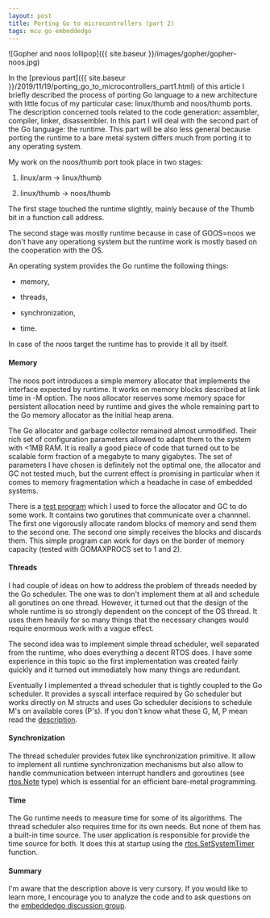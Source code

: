 ```yaml
---
layout: post
title: Porting Go to microcontrollers (part 2)
tags: mcu go embeddedgo
---
```


![Gopher and noos lollipop]({{ site.baseur }}/images/gopher/gopher-noos.jpg)

<!--more-->

In the [previous part]({{ site.baseur }}/2019/11/19/porting_go_to_microcontrollers_part1.html) of this article I briefly described the process of porting Go language to a new architecture with little focus of my particular case: linux/thumb and noos/thumb ports. The description concerned tools related to the code generation: assembler, compiler, linker, disassembler. In this part I will deal with the second part of the Go language: the runtime. This part will be also less general because porting the runtime to a bare metal system differs much from porting it to any operating system.

My work on the noos/thumb port took place in two stages:

1. linux/arm &rarr; linux/thumb

2. linux/thumb &rarr; noos/thumb

The first stage touched the runtime slightly, mainly because of the Thumb bit in a function call address.

The second stage was mostly runtime because in case of GOOS=noos we don't have any operationg system but the runtime work is mostly based on the cooperation with the OS.

An operating system provides the Go runtime the following things: 

- memory,

- threads,

- synchronization,

- time.

In case of the noos target the runtime has to provide it all by itself.

#### Memory

The noos port introduces a simple memory allocator that implements the interface expected by runtime. It works on memory blocks described at link time in -M option.
The noos allocator reserves some memory space for persistent allocation need by runtime and gives the whole remaining part to the Go memory allocator as the initial heap arena.

The Go allocator and garbage collector remained almost unmodified. Their rich set of configuration parameters allowed to adapt them to the system with <1MB RAM. It is really a good piece of code that turned out to be scalable form fraction of a megabyte to many gigabytes. The set of parameters I have chosen is definitely not the optimal one, the allocator and GC not tested much, but the current effect is promising in particular when it comes to memory fragmentation which a headache in case of embedded systems.

There is a [test program](https://github.com/embeddedgo/stm32/blob/master/devboard/f4-discovery/examples/gctest/main.go) which I used to force the allocator and GC to do some work. It contains two gorutines that communicate over a channnel. The first one vigorously allocate random blocks of memory and send them to the second one. The second one simply receives the blocks and discards them. This simple program can work for days on the border of memory capacity (tested with GOMAXPROCS set to 1 and 2).

#### Threads

I had couple of ideas on how to address the problem of threads needed by the Go scheduler. The one was to don't implement them at all and schedule all gorutines on one thread. However, it turned out that the design of the whole runtime is so strongly dependent on the concept of the OS thread. It uses them heavily for so many things that the necessary changes would require enormous work with a vague effect.

The second idea was to implement simple thread scheduler, well separated from the runtime, who does everything a decent RTOS does. I have some experience in this topic so the first implementation was created fairly quickly and it turned out immediately how many things are redundant.

Eventually I implemented a thread scheduler that is tightly coupled to the Go scheduler. It provides a syscall interface required by Go scheduler but works directly on M structs and uses Go scheduler decisions to schedule M's on available cores (P's). If you don't know what these G, M, P mean read the [description](https://github.com/embeddedgo/go/blob/embedded/src/runtime/HACKING.md).

#### Synchronization

The thread scheduler provides futex like synchronization primitive. It allow to implement all runtime synchronization mechanisms but also allow to handle communication between interrupt handlers and goroutines (see [rtos.Note](https://github.com/embeddedgo/go/blob/embedded/src/embedded/rtos/note.go) type) which is essential for an efficient bare-metal programming.

#### Time

The Go runtime needs to measure time for some of its algorithms. The thread scheduler also requires time for its own needs. But none of them has a built-in time source. The user application is responsible for provide the time source for both. It does this at startup using the [rtos.SetSystemTimer](https://github.com/embeddedgo/go/blob/embedded/src/embedded/rtos/systim.go) function.

#### Summary

I'm aware that the description above is very cursory. If you would like to learn more, I encourage you to analyze the code and to ask questions on the [embeddedgo discussion group](https://groups.google.com/forum/#!forum/embeddedgo).